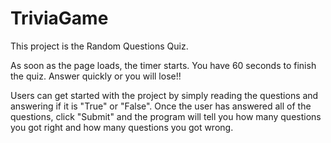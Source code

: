 # TriviaGame

This project is the Random Questions Quiz. 

As soon as the page loads, the timer starts. You have 60 seconds to finish the quiz. Answer quickly or you will lose!! 

Users can get started with the project by simply reading the questions and answering if it is "True" or "False". Once the user has answered all of the questions, click "Submit" and the program will tell you how many questions you got right and how many questions you got wrong.